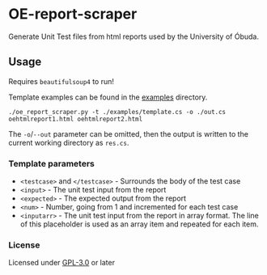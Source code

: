 # OE-report-scraper

Generate Unit Test files from html reports used by the University of Óbuda.

## Usage

Requires `beautifulsoup4` to run!

Template examples can be found in the [examples](examples) directory.

`./oe_report_scraper.py -t ./examples/template.cs -o ./out.cs oehtmlreport1.html oehtmlreport2.html`

The `-o`/`--out` parameter can be omitted, then the output is written to the current working directory as `res.cs`.

### Template parameters

- `<testcase>` and `</testcase>` - Surrounds the body of the test case
- `<input>` - The unit test input from the report
- `<expected>` - The  expected output from the report
- `<num>` - Number, going from 1 and incremented for each test case
- `<inputarr>` - The unit test input from the report in array format. The line of this placeholder is used as an array item and repeated for each item.

### License

Licensed under [GPL-3.0](LICENSE.md) or later
